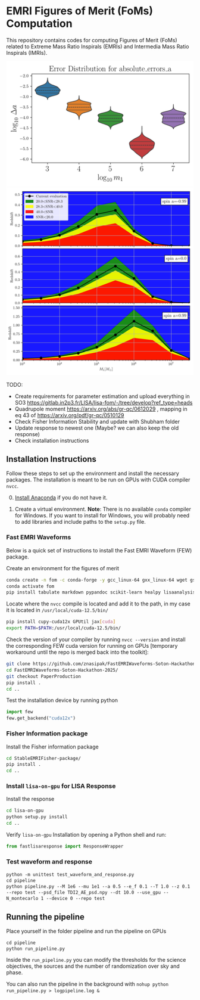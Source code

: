 # EMRI Figures of Merit (FoMs) Computation

This repository contains codes for computing Figures of Merit (FoMs) related to Extreme Mass Ratio Inspirals (EMRIs) and Intermedia Mass Ratio Inspirals (IMRIs).

![SNR Figure of Merit Example](pipeline/requirements_results/error_distribution_absolute_errors_a.png)
![PE Figure of Merit Example](pipeline/requirements_results/snr_redshift_requirement_allspins.png)

TODO:
- Create requirements for parameter estimation and upload everything in SO3 https://gitlab.in2p3.fr/LISA/lisa-fom/-/tree/develop?ref_type=heads
- Quadrupole moment https://arxiv.org/abs/gr-qc/0612029 , mapping in eq 43 of https://arxiv.org/pdf/gr-qc/0510129
- Check Fisher Information Stability and update with Shubham folder
- Update response to newest one (Maybe? we can also keep the old response)
- Check installation instructions

## Installation Instructions

Follow these steps to set up the environment and install the necessary packages. The installation is meant to be run on GPUs with CUDA compiler `nvcc`.

0) [Install Anaconda](https://docs.anaconda.com/anaconda/install/) if you do not have it.

1) Create a virtual environment. **Note**: There is no available `conda` compiler for Windows. If you want to install for Windows, you will probably need to add libraries and include paths to the `setup.py` file.

### Fast EMRI Waveforms

Below is a quick set of instructions to install the Fast EMRI Waveform (FEW) package.

Create an environment for the figures of merit
```sh
conda create -n fom -c conda-forge -y gcc_linux-64 gxx_linux-64 wget gsl lapack=3.6.1 hdf5 numpy Cython python=3.12 pandas fortran-compiler
conda activate fom
pip install tabulate markdown pypandoc scikit-learn healpy lisaanalysistools seaborn corner scipy tqdm jupyter ipython h5py requests matplotlib eryn
```

Locate where the `nvcc` compile is located and add it to the path, in my case it is located in `/usr/local/cuda-12.5/bin/`
```sh
pip install cupy-cuda12x GPUtil jax[cuda]
export PATH=$PATH:/usr/local/cuda-12.5/bin/
```

Check the version of your compiler by running `nvcc --version` and install the corresponding FEW cuda version for running on GPUs [temporary workaround until the repo is merged back into the toolkit]:
```sh
git clone https://github.com/znasipak/FastEMRIWaveforms-Soton-Hackathon-2025.git
cd FastEMRIWaveforms-Soton-Hackathon-2025/
git checkout PaperProduction
pip install .
cd ..
```

Test the installation device by running python
```python
import few
few.get_backend("cuda12x")
```

### Fisher Information package

Install the Fisher information package
```sh
cd StableEMRIFisher-package/
pip install .
cd ..
```

### Install `lisa-on-gpu` for LISA Response
Install the response
<!-- ```sh
git clone https://github.com/mikekatz04/lisa-on-gpu.git
cd lisa-on-gpu
python scripts/prebuild.py
pip install .
``` -->
```sh
cd lisa-on-gpu
python setup.py install
cd ..
```

Verify `lisa-on-gpu` Installation by opening a Python shell and run:

```python
from fastlisaresponse import ResponseWrapper
```

### Test waveform and response
```
python -m unittest test_waveform_and_response.py 
cd pipeline
python pipeline.py --M 1e6 --mu 1e1 --a 0.5 --e_f 0.1 --T 1.0 --z 0.1 --repo test --psd_file TDI2_AE_psd.npy --dt 10.0 --use_gpu --N_montecarlo 1 --device 0 --repo test
```

## Running the pipeline

Place yourself in the folder pipeline and run the pipeline on GPUs
```
cd pipeline
python run_pipeline.py
```

Inside the `run_pipeline.py` you can modify the thresholds for the science objectives, the sources and the number of randomization over sky and phase.

You can also run the pipeline in the background with `nohup python run_pipeline.py > logpipeline.log &`
